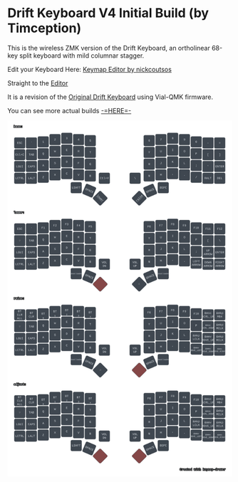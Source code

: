 # Drift Keyboard V4 Initial Build (by Timception)

This is the wireless ZMK version of the Drift Keyboard, an ortholinear 68-key split keyboard with mild columnar stagger.

Edit your Keyboard Here: [Keymap Editor by nickcoutsos](https://github.com/nickcoutsos/keymap-editor)

Straight to the [Editor](https://nickcoutsos.github.io/keymap-editor/)

It is a revision of the [Original Drift Keyboard](https://github.com/Timception/Drift) using Vial-QMK firmware.


You can see more actual builds [-=HERE=-](https://www.instagram.com/majin_keyboards)


![Keymap](https://github.com/driftkeyboard/v4-initial-build/blob/main/keymap-drawer/drift.svg)


